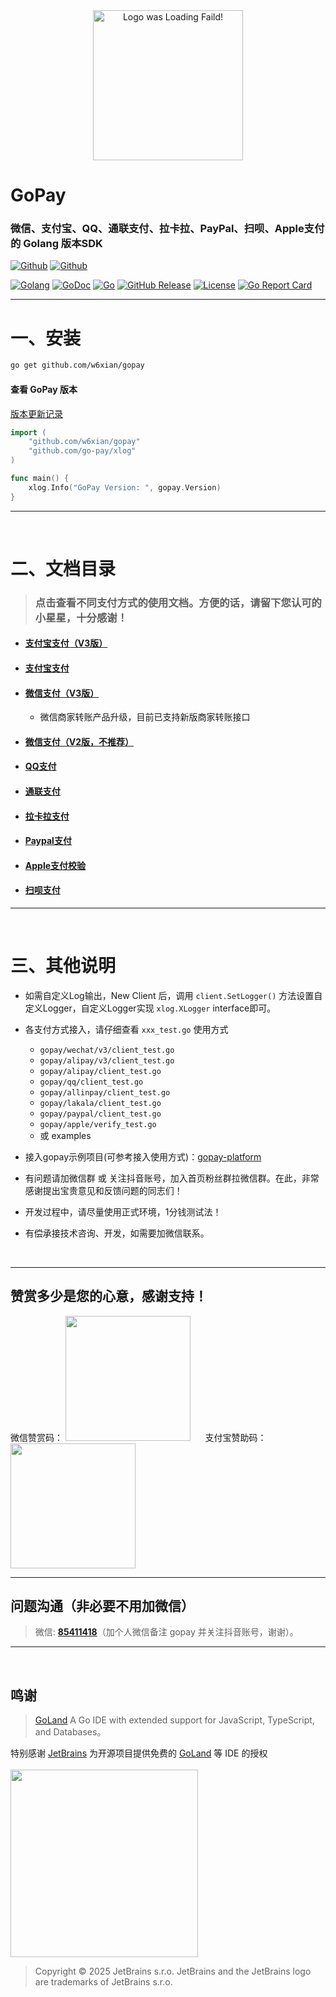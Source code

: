 <div align=center><img width="240" height="240" alt="Logo was Loading Faild!" src="logo.png"/></div>

# GoPay

### 微信、支付宝、QQ、通联支付、拉卡拉、PayPal、扫呗、Apple支付的 Golang 版本SDK

[![Github](https://img.shields.io/github/followers/iGoogle-ink?label=Follow&style=social)](https://github.com/iGoogle-ink)
[![Github](https://img.shields.io/github/forks/go-pay/gopay?label=Fork&style=social)](https://github.com/w6xian/gopay/fork)

[![Golang](https://img.shields.io/badge/golang-1.23+-brightgreen.svg)](https://golang.google.cn)
[![GoDoc](https://img.shields.io/badge/doc-pkg.go.dev-informational.svg)](https://pkg.go.dev/github.com/w6xian/gopay)
[![Go](https://github.com/w6xian/gopay/actions/workflows/go.yml/badge.svg)](https://github.com/w6xian/gopay/actions/workflows/go.yml)
[![GitHub Release](https://img.shields.io/github/v/release/go-pay/gopay)](https://github.com/w6xian/gopay/releases)
[![License](https://img.shields.io/github/license/go-pay/gopay)](https://www.apache.org/licenses/LICENSE-2.0)
[![Go Report Card](https://goreportcard.com/badge/github.com/w6xian/gopay)](https://goreportcard.com/report/github.com/w6xian/gopay)

---

# 一、安装

```bash
go get github.com/w6xian/gopay
```

#### 查看 GoPay 版本

  [版本更新记录](https://github.com/w6xian/gopay/blob/main/release_note.md)

```go
import (
    "github.com/w6xian/gopay"
    "github.com/go-pay/xlog"
)

func main() {
    xlog.Info("GoPay Version: ", gopay.Version)
}
```

---

<br>

# 二、文档目录

> ### 点击查看不同支付方式的使用文档。方便的话，请留下您认可的小星星，十分感谢！

* #### [支付宝支付（V3版）](https://github.com/w6xian/gopay/blob/main/doc/alipay_v3.md)
* #### [支付宝支付](https://github.com/w6xian/gopay/blob/main/doc/alipay.md)
* #### [微信支付（V3版）](https://github.com/w6xian/gopay/blob/main/doc/wechat_v3.md)
  * 微信商家转账产品升级，目前已支持新版商家转账接口
* #### [微信支付（V2版，不推荐）](https://github.com/w6xian/gopay/blob/main/doc/wechat_v2.md)
* #### [QQ支付](https://github.com/w6xian/gopay/blob/main/doc/qq.md)
* #### [通联支付](https://github.com/w6xian/gopay/blob/main/doc/allinpay.md)
* #### [拉卡拉支付](https://github.com/w6xian/gopay/blob/main/doc/lakala.md)
* #### [Paypal支付](https://github.com/w6xian/gopay/blob/main/doc/paypal.md)
* #### [Apple支付校验](https://github.com/w6xian/gopay/blob/main/doc/apple.md)
* #### [扫呗支付](https://github.com/w6xian/gopay/blob/main/doc/saobei.md)

---

<br>

# 三、其他说明

* 如需自定义Log输出，New Client 后，调用 `client.SetLogger()` 方法设置自定义Logger，自定义Logger实现 `xlog.XLogger` interface即可。

* 各支付方式接入，请仔细查看 `xxx_test.go` 使用方式
    * `gopay/wechat/v3/client_test.go`
    * `gopay/alipay/v3/client_test.go`
    * `gopay/alipay/client_test.go`
    * `gopay/qq/client_test.go`
    * `gopay/allinpay/client_test.go`
    * `gopay/lakala/client_test.go`
    * `gopay/paypal/client_test.go`
    * `gopay/apple/verify_test.go`
    * 或 examples
* 接入gopay示例项目(可参考接入使用方式)：[gopay-platform](https://github.com/w6xian/gopay-platform)
* 有问题请加微信群 或 关注抖音账号，加入首页粉丝群拉微信群。在此，非常感谢提出宝贵意见和反馈问题的同志们！
* 开发过程中，请尽量使用正式环境，1分钱测试法！
* 有偿承接技术咨询、开发，如需要加微信联系。

<br>

---

## 赞赏多少是您的心意，感谢支持！

微信赞赏码： <img width="200" height="200" src=".github/zanshang.png"/>
&nbsp;&nbsp;&nbsp;&nbsp;
支付宝赞助码： <img width="200" height="200" src=".github/zanshang_zfb.png"/>

---

## 问题沟通（非必要不用加微信）
> 微信: **[85411418](.github/wechat_jerry.png)**（加个人微信备注 gopay 并关注抖音账号，谢谢）。

[//]: # (关注抖音：)

[//]: # (<img width="240" height="240" src=".github/douyin_jerry.png"/>)

[//]: # (&nbsp;&nbsp;&nbsp;&nbsp;QQ群：)

[//]: # (<img width="240" height="240" src=".github/wx_gopay.png"/>)

---

<br>

## 鸣谢

> [GoLand](https://www.jetbrains.com/go/?from=gopay) A Go IDE with extended support for JavaScript, TypeScript, and Databases。

特别感谢 [JetBrains](https://www.jetbrains.com/?from=gopay) 为开源项目提供免费的 [GoLand](https://www.jetbrains.com/go/?from=gopay) 等 IDE 的授权  
<br>
[<img src=".github/jetbrains.png" width="300"/>](https://www.jetbrains.com/?from=gopay)

> Copyright © 2025 JetBrains s.r.o. JetBrains and the JetBrains logo are trademarks of JetBrains s.r.o.